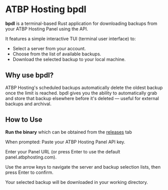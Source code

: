 # ATBP Hosting bpdl

**bpdl** is a terminal-based Rust application for downloading backups from your ATBP Hosting Panel using the API.

It features a simple interactive TUI (terminal user interface) to:
- Select a server from your account.
- Choose from the list of available backups.
- Download the selected backup to your local machine.

## Why use bpdl?

ATBP Hosting's scheduled backups automatically delete the oldest backup once the limit is reached. bpdl gives you the ability to automatically grab and store that backup elsewhere before it's deleted — useful for external backups and archival.

## How to Use

**Run the binary** which can be obtained from the [releases](https://github.com/srvl/backup/releases) tab


When prompted:
Paste your ATBP Hosting Panel API key.

Enter your Panel URL (or press Enter to use the default panel.atbphosting.com).

Use the arrow keys to navigate the server and backup selection lists, then press Enter to confirm.

Your selected backup will be downloaded in your working directory.

